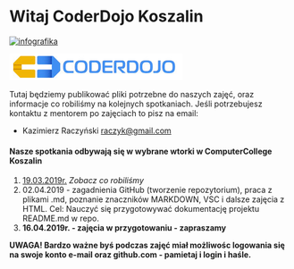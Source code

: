 # Witaj CoderDojo Koszalin
[![infografika](https://img.shields.io/static/v1.svg?label=CoderDojo&message=Koszalin&color=blue?style=plastic)][Koszalin]

![logo1](https://github.com/coderdojokoszalin/meet/blob/master/images/cd_logo.png)

Tutaj będziemy publikować pliki potrzebne do naszych zajęć, oraz informacje co robiliśmy na kolejnych spotkaniach.
Jeśli potrzebujesz kontaktu z mentorem po zajęciach to pisz na email: 
- Kazimierz Raczyński <raczyk@gmail.com>

#### Nasze spotkania odbywają się w wybrane wtorki w ComputerCollege Koszalin
1. [19.03.2019r.](https://github.com/coderdojokoszalin/meet/blob/master/19_03_2019.md) _Zobacz co robiliśmy_
2. 02.04.2019 - zagadnienia GitHub (tworzenie repozytorium), praca z plikami .md, poznanie znaczników MARKDOWN, VSC i dalsze zajęcia z HTML. Cel: Nauczyć się przygotowywać dokumentację projektu README.md w repo.
3. **16.04.2019r. - zajęcia w przygotowaniu - zapraszamy**

**UWAGA! Bardzo ważne byś podczas zajęć miał możliwośc logowania się na swoje konto e-mail oraz github.com - pamietaj i login i haśle.**

[Koszalin]: https://github.com/coderdojokoszalin
